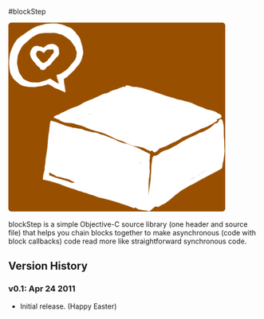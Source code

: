 #blockStep

![blockStep logo](https://github.com/rentzsch/blockStep/raw/master/blockStep.png)

blockStep is a simple Objective-C source library (one header and source file) that helps you chain blocks together to make asynchronous (code with block callbacks) code read more like straightforward synchronous code.

## Version History

### v0.1: Apr 24 2011

* Initial release. (Happy Easter)